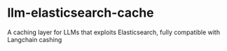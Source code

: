 # llm-elasticsearch-cache
A caching layer for LLMs that exploits Elasticsearch, fully compatible with Langchain cashing
